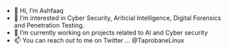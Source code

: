- 👋 Hi, I’m Ashfaaq
- 👀 I’m interested in Cyber Security, Ariticial Intelligence, Digital Forensics and Penetration Testing.
- 🌱 I’m currently working on projects related to AI and Cyber security
- 📫 You can reach out to me on Twitter ...  @TaprobaneLinux

<!---
Ashfaaq98/Ashfaaq98 is a ✨ special ✨ repository because its `README.md` (this file) appears on your GitHub profile.
You can click the Preview link to take a look at your changes.
--->
